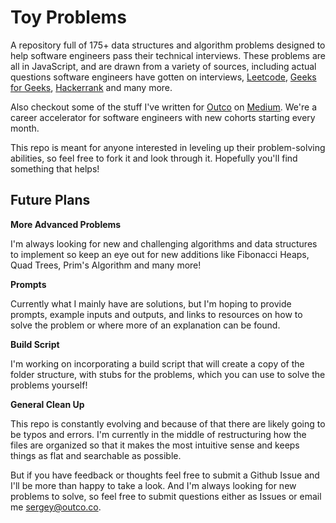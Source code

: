 # Toy Problems

A repository full of 175+ data structures and algorithm problems designed to help software engineers pass their technical interviews. These problems are all in JavaScript, and are drawn from a variety of sources, including actual questions software engineers have gotten on interviews, [Leetcode](https://leetcode.com), [Geeks for Geeks](https://www.geeksforgeeks.org/), [Hackerrank](https://hackerrank.com) and many more.

Also checkout some of the stuff I've written for [Outco](https://outco.io) on [Medium](https://medium.com/outco). We're a career accelerator for software engineers with new cohorts starting every month.

This repo is meant for anyone interested in leveling up their problem-solving abilities, so feel free to fork it and look through it. Hopefully you'll find something that helps!

## Future Plans

**More Advanced Problems**

I'm always looking for new and challenging algorithms and data structures to implement so keep an eye out for new additions like Fibonacci Heaps, Quad Trees, Prim's Algorithm and many more!

**Prompts**

Currently what I mainly have are solutions, but I'm hoping to provide prompts, example inputs and outputs, and links to resources on how to solve the problem or where more of an explanation can be found.

**Build Script**

I'm working on incorporating a build script that will create a copy of the folder structure, with stubs for the problems, which you can use to solve the problems yourself!

**General Clean Up**

This repo is constantly evolving and because of that there are likely going to be typos and errors. I'm currently in the middle of restructuring how the files are organized so that it makes the most intuitive sense and keeps things as flat and searchable as possible.

But if you have feedback or thoughts feel free to submit a Github Issue and I'll be more than happy to take a look. And I'm always looking for new problems to solve, so feel free to submit questions either as Issues or email me <sergey@outco.co>.
